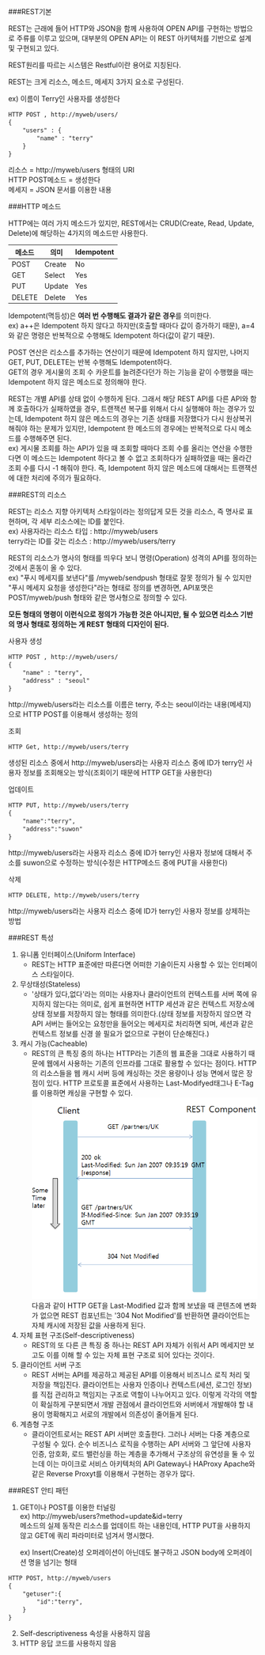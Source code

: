 ###REST기본 

REST는 근래에 들어 HTTP와 JSON을 함께 사용하여 OPEN API를 구현하는 방법으로 주류를 이루고 있으며, 대부분의 OPEN API는 이 REST 아키텍처를 기반으로 설계 및 구현되고 있다. 

REST원리를 따르는 시스템은 Restful이란 용어로 지칭된다.

REST는 크게 리소스, 메소드, 메세지 3가지 요소로 구성된다. <br>

ex) 이름이 Terry인 사용자를 생성한다
```
HTTP POST , http://myweb/users/
{
    "users" : {
        "name" : "terry"
    }
}
```
리소스  = http://myweb/users 형태의 URI <br>
HTTP POST메소드 = 생성한다<br>
메세지 = JSON 문서를 이용한 내용<br>

###HTTP 메소드

HTTP에는 여러 가지 메소드가 있지만, REST에서는 CRUD(Create, Read, Update, Delete)에 해당하는 4가지의 메소드만 사용한다.

| 메소드 | 의미 | Idempotent |
| -- | -- | -- |
| POST | Create | No |
| GET | Select | Yes |
| PUT | Update | Yes |
| DELETE | Delete | Yes |

Idempotent(멱등성)은 **여러 번 수행해도 결과가 같은 경우**를 의미한다. <br>
ex) a++은 Idempotent 하지 않다고 하지만(호출할 때마다 값이 증가하기 때문), a=4와 같은 명령은 반복적으로 수행해도 Idempotent 하다(값이 같기 때문).

POST 연산은 리소스를 추가하는 연산이기 때문에 Idempotent 하지 않지만, 나머지 GET, PUT, DELETE는 반복 수행해도 Idempotent하다. <br>GET의 경우 게시물의 조회 수 카운트를 늘려준다던가 하는 기능을 같이 수행했을 때는 Idempotent 하지 않은 메소드로 정의해야 한다. 

REST는 개별 API를 상태 없이 수행하게 된다. 그래서 해당 REST API를 다른 API와 함께 호출하다가 실패하였을 경우, 트랜잭션 복구를 위해서 다시 실행해야 하는 경우가 있는데, Idempotent 하지 않은 메소드의 경우는 기존 상태를 저장했다가 다시 원상복귀해줘야 하는 문제가 있지만, Idempotent 한 메소드의 경우에는 반복적으로 다시 메소드를 수행해주면 된다. <br>
ex) 게시물 조회를 하는 API가 있을 때 조회할 때마다 조회 수를 올리는 연산을 수행한다면 이 메소드는 Idempotent 하다고 볼 수 없고 조회하다가 실패하였을 때는 올라간 조회 수를 다시 -1 해줘야 한다. 즉, Idempotent 하지 않은 메소드에 대해서는 트랜잭션에 대한 처리에 주의가 필요하다. 

###REST의 리소스

REST는 리소스 지향 아키텍처 스타일이라는 정의답게 모든 것을 리소스, 즉 명사로 표현하며, 각 세부 리소스에는 ID를 붙인다.<br>
ex) 사용자라는 리소스 타입 : http://myweb/users <br>
terry라는 ID를 갖는 리소스 : http://myweb/users/terry<br>

REST의 리소스가 명사의 형태를 띄우다 보니 명령(Operation) 성격의 API를 정의하는 것에서 혼동이 올 수 있다. <br>
ex) "푸시 메세지를 보낸다"를 /myweb/sendpush 형태로 잘못 정의가 될 수 있지만 "푸시 메세지 요청을 생성한다"라는 형태로 정의를 변경하면, API포맷은 POST/myweb/push 형태와 같은 명사형으로 정의할 수 있다. <br>

**모든 형태의 명령이 이런식으로 정의가 가능한 것은 아니지만, 될 수 있으면 리소스 기반의 명사 형태로 정의하는 게 REST 형태의 디자인이 된다.**

사용자 생성 <br>
```
HTTP POST , http://myweb/users/
{
    "name" : "terry",
    "address" : "seoul"
}
```
http://myweb/users라는 리소스를 이름은 terry, 주소는 seoul이라는 내용(메세지)으로 HTTP POST를 이용해서 생성하는 정의 

조회 
```
HTTP Get, http://myweb/users/terry
```
생성된 리소스 중에서 http://myweb/users라는 사용자 리소스 중에 ID가 terry인 사용자 정보를 조회해오는 방식(조회이기 때문에 HTTP GET을 사용한다)

업데이트 
```
HTTP PUT, http://myweb/users/terry
{
    "name":"terry",
    "address":"suwon"
}
```
http://myweb/users라는 사용자 리소스 중에 ID가 terry인 사용자 정보에 대해서 주소를 suwon으로 수정하는 방식(수정은 HTTP메소드 중에 PUT을 사용한다) 

삭제
```
HTTP DELETE, http://myweb/users/terry
```
http://myweb/users라는 사용자 리소스 중에 ID가 terry인 사용자 정보를 상제하는 방법

###REST 특성
1. 유니폼 인터페이스(Uniform Interface)
    - REST는 HTTP 표준에만 따른다면 어떠한 기술이든지 사용할 수 있는 인터페이스 스타일이다.
2. 무상태성(Stateless)
    - '상태가 있다,없다'라는 의미는 사용자나 클라이언트의 컨텍스트를 서버 쪽에 유지하지 않는다는 의미로, 쉽게 표현하면 HTTP 세션과 같은 컨텍스트 저장소에 상태 정보를 저장하지 않는 형태를 의미한다.(상태 정보를 저장하지 않으면 각 API 서버는 들어오는 요청만을 들어오는 메세지로 처리하면 되며, 세션과 같은 컨텍스트 정보를 신경 쓸 필요가 없으므로 구현이 단순해진다.) 
3. 캐시 가능(Cacheable)
    - REST의 큰 특징 중의 하나는 HTTP라는 기존의 웹 표준을 그대로 사용하기 때문에 웹에서 사용하는 기존의 인프라를 그대로 활용할 수 있다는 점이다. HTTP의 리소스들을 웹 캐시 서버 등에 캐싱하는 것은 용량이나 성능 면에서 많은 장점이 있다. HTTP 프로토콜 표준에서 사용하는 Last-Modifyed태그나 E-Tag를 이용하면 캐싱을 구현할 수 있다. <br> ![](cache.PNG) <br>다음과 같이 HTTP GET을 Last-Modified 값과 함께 보냈을 때 콘텐츠에 변화가 없으면 REST 컴포넌트는 '304 Not Modified'를 반환하면 클라이언트는 자체 캐시에 저장된 값을 사용하게 된다. 
4. 자체 표현 구조(Self-descriptiveness)
    - REST의 또 다른 큰 특징 중 하나는 REST API 자체가 쉬워서 API 메세지만 보고도 이를 이해 할 수 있는 자체 표현 구조로 되어 있다는 것이다. 
5. 클라이언트 서버 구조 
    - REST 서버는 API를 제공하고 제공된 API를 이용해서 비즈니스 로직 처리 및 저장을 책임진다. 클라이언트는 사용자 인증이나 컨텍스트(세션, 로그인 정보)를 직접 관리하고 책임지는 구조로 역할이 나누어지고 있다. 이렇게 각각의 역할이 확실하게 구분되면서 개발 관점에서 클라이언트와 서버에서 개발해야 할 내용이 명확해지고 서로의 개발에서 의존성이 줄어들게 된다.
6. 계층형 구조 
    - 클라이언트로서는 REST API 서버만 호출한다. 그러나 서버는 다중 계층으로 구성될 수 있다. 순수 비즈니스 로직을 수행하는 API 서버와 그 앞단에 사용자 인증, 암호화, 로드 밸런싱을 하는 계층을 추가해서 구조상의 유연성을 둘 수 있는데 이는 마이크로 서비스 아키텍처의 API Gateway나 HAProxy Apache와 같은 Reverse Proxyt를 이용해서 구현하는 경우가 많다. 


###REST 안티 패턴 

1. GET이나 POST를 이용한 터널링 <br>
ex) http://myweb/users?method=update&id=terry <br> 메소드의 실제 동작은 리소스를 업데이트 하는 내용인데, HTTP PUT을 사용하지 않고 GET에 쿼리 파라미터로 넘겨서 명시했다. 

    ex) Insert(Create)성 오퍼레이션이 아닌데도 불구하고 JSON body에 오퍼레이션 명을 넘기는 형태
```
HTTP POST, http://myweb/users
{
    "getuser":{
        "id":"terry",
    }
}
```
2. Self-descriptiveness 속성을 사용하지 않음
3. HTTP 응답 코드를 사용하지 않음

